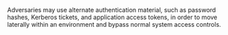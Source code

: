 Adversaries may use alternate authentication material, such as password hashes, Kerberos tickets, and application access tokens, in order to move laterally within an environment and bypass normal system access controls.
